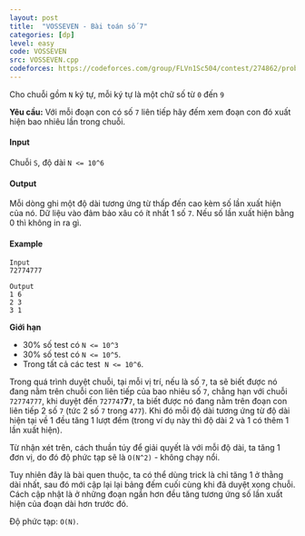 ```yaml
---
layout: post
title:  "VOSSEVEN - Bài toán số 7"
categories: [dp]
level: easy
code: VOSSEVEN
src: VOSSEVEN.cpp
codeforces: https://codeforces.com/group/FLVn1Sc504/contest/274862/problem/G
---
```



Cho chuỗi gồm `N` ký tự, mỗi ký tự là một chữ số từ `0` đến `9`

**Yêu cầu:** Với mỗi đoạn con có số `7` liên tiếp hãy đếm xem đoạn con đó xuất hiện bao nhiêu lần trong chuỗi.

#### Input

Chuỗi `S`, độ dài `N <= 10^6`

#### Output

Mỗi dòng ghi một độ dài tương ứng từ thấp đến cao kèm số lần xuất hiện của nó. Dữ liệu vào đảm bảo xâu có ít nhất 1 số `7`. Nếu số lần xuất hiện bằng 0 thì không in ra gì.

#### Example

```
Input
72774777

Output
1 6
2 3
3 1
```

**Giới hạn**

+ 30% số test có `N <= 10^3`
+ 30% số test có `N <= 10^5`.
+ Trong tất cả các test  `N <= 10^6`.

<!--more-->


Trong quá trình duyệt chuỗi, tại mỗi vị trí, nếu là số `7`, ta sẽ biết được nó đang nằm trên chuỗi con liên tiếp của bao nhiêu số `7`, chẳng hạn với chuỗi `72774777`, khi duyệt đến `727747`**7**`7`, ta biết được nó đang nằm trên đoạn con liên tiếp 2 số `7` (tức 2 số `7` trong `477`). Khi đó mỗi độ dài tương ứng từ độ dài hiện tại về 1 đều tăng 1 lượt đếm (trong ví dụ này thì độ dài 2 và 1 có thêm 1 lần xuất hiện).

Từ nhận xét trên, cách thuần túy để giải quyết là với mỗi độ dài, ta tăng 1 đơn vị, do đó độ phức tạp sẽ là `O(N^2)` - không chạy nổi.

Tuy nhiên đây là bài quen thuộc, ta có thể dùng trick là chỉ tăng 1 ở thằng dài nhất, sau đó mới cập lại lại bảng đếm cuối cùng khi đã duyệt xong chuỗi. Cách cập nhật là ở những đoạn ngắn hơn đều tăng tương ứng số lần xuất hiện của đoạn dài hơn trước đó.

Độ phức tạp: `O(N)`.
